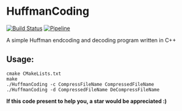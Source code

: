 # HuffmanCoding
[![Build Status](https://travis-ci.org/Jerrypoi/HuffmanCoding.svg?branch=master)](https://travis-ci.org/Jerrypoi/HuffmanCoding)
[![Pipeline](https://gitlab.jerrypoi.com/Jerrypoi/huffmancoding/badges/master/build.svg)](https://gitlab.jerrypoi.com/Jerrypoi/huffmancoding)

A simple Huffman endcoding and decoding program written in C++

## Usage:
``` console
cmake CMakeLists.txt
make
./HuffmanCoding -c CompressFileName CompressedFileName 
./HuffmanCoding -d CompressedFileName DeCompressFileName
```

**If this code present to help you, a star would be appreciated :)**